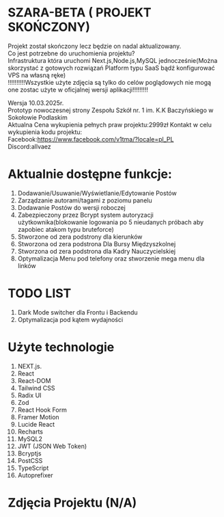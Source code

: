 # SZARA-BETA ( PROJEKT SKOŃCZONY)
Projekt został skończony lecz będzie on nadal aktualizowany.<br>
Co jest potrzebne do uruchomienia projektu?<br>
Infrastruktura która uruchomi Next.js,Node.js,MySQL jednocześnie(Można skorzystać z gotowych rozwiązań Platform typu SaaS bądź konfigurować VPS na własną ręke)<br>
!!!!!!!!!!Wszystkie użyte zdjęcia są tylko do celów poglądowych nie mogą one zostac użyte w oficjalnej wersji aplikacji!!!!!!!!!

Wersja 10.03.2025r.<br>
Prototyp nowoczesnej strony Zespołu Szkół nr. 1 im. K.K Baczyńskiego w Sokołowie Podlaskim<br>
Aktualna Cena wykupienia pełnych praw projektu:2999zł
Kontakt w celu wykupienia kodu projektu:<br>
Facebook:https://www.facebook.com/v1tma/?locale=pl_PL <br>
Discord:allvaez
# Aktualnie dostępne funkcje:
1. Dodawanie/Usuwanie/Wyświetlanie/Edytowanie Postów
2. Zarządzanie autorami/tagami z poziomu panelu
3. Dodawanie Postów do wersji roboczej
4. Zabezpieczony przez Bcrypt system autoryzacji użytkownika(blokowanie logowania po 5 nieudanych próbach aby zapobiec atakom typu bruteforce)
5. Stworzone od zera podstrony dla kierunków
6. Stworzona od zera podstrona Dla Bursy Międzyszkolnej
7. Stworzona od zera podstrona dla Kadry Nauczycielskiej
8. Optymalizacja Menu pod telefony oraz stworzenie mega menu dla linków
# TODO LIST
1. Dark Mode switcher dla Frontu i Backendu
2. Optymalizacja pod kątem wydajności
# Użyte technologie
1. NEXT.js.
2. React
3. React-DOM
4. Tailwind CSS
5. Radix UI
6. Zod
7. React Hook Form
8. Framer Motion
9. Lucide React
10. Recharts
11. MySQL2
12. JWT (JSON Web Token)
13. Bcryptjs
14. PostCSS
15. TypeScript
16. Autoprefixer
# Zdjęcia Projektu (N/A)








